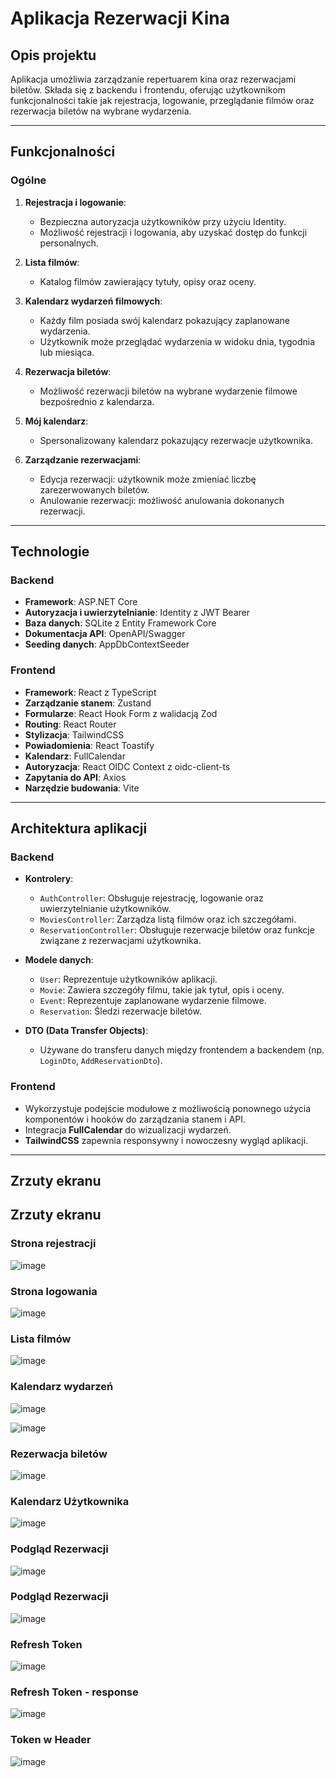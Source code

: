 # Aplikacja Rezerwacji Kina

## Opis projektu

Aplikacja umożliwia zarządzanie repertuarem kina oraz rezerwacjami biletów.
Składa się z backendu i frontendu, oferując użytkownikom funkcjonalności takie jak rejestracja, logowanie, przeglądanie filmów oraz rezerwacja biletów na wybrane wydarzenia.

---

## Funkcjonalności

### Ogólne
1. **Rejestracja i logowanie**:
   - Bezpieczna autoryzacja użytkowników przy użyciu Identity.
   - Możliwość rejestracji i logowania, aby uzyskać dostęp do funkcji personalnych.

2. **Lista filmów**:
   - Katalog filmów zawierający tytuły, opisy oraz oceny.

3. **Kalendarz wydarzeń filmowych**:
   - Każdy film posiada swój kalendarz pokazujący zaplanowane wydarzenia.
   - Użytkownik może przeglądać wydarzenia w widoku dnia, tygodnia lub miesiąca.

4. **Rezerwacja biletów**:
   - Możliwość rezerwacji biletów na wybrane wydarzenie filmowe bezpośrednio z kalendarza.

5. **Mój kalendarz**:
   - Spersonalizowany kalendarz pokazujący rezerwacje użytkownika.

6. **Zarządzanie rezerwacjami**:
   - Edycja rezerwacji: użytkownik może zmieniać liczbę zarezerwowanych biletów.
   - Anulowanie rezerwacji: możliwość anulowania dokonanych rezerwacji.

---

## Technologie

### Backend
- **Framework**: ASP.NET Core
- **Autoryzacja i uwierzytelnianie**: Identity z JWT Bearer
- **Baza danych**: SQLite z Entity Framework Core
- **Dokumentacja API**: OpenAPI/Swagger
- **Seeding danych**: AppDbContextSeeder

### Frontend
- **Framework**: React z TypeScript
- **Zarządzanie stanem**: Zustand
- **Formularze**: React Hook Form z walidacją Zod
- **Routing**: React Router
- **Stylizacja**: TailwindCSS
- **Powiadomienia**: React Toastify
- **Kalendarz**: FullCalendar
- **Autoryzacja**: React OIDC Context z oidc-client-ts
- **Zapytania do API**: Axios
- **Narzędzie budowania**: Vite

---


## Architektura aplikacji

### Backend
- **Kontrolery**:
  - `AuthController`: Obsługuje rejestrację, logowanie oraz uwierzytelnianie użytkowników.
  - `MoviesController`: Zarządza listą filmów oraz ich szczegółami.
  - `ReservationController`: Obsługuje rezerwacje biletów oraz funkcje związane z rezerwacjami użytkownika.
  
- **Modele danych**:
  - `User`: Reprezentuje użytkowników aplikacji.
  - `Movie`: Zawiera szczegóły filmu, takie jak tytuł, opis i oceny.
  - `Event`: Reprezentuje zaplanowane wydarzenie filmowe.
  - `Reservation`: Śledzi rezerwacje biletów.
  
- **DTO (Data Transfer Objects)**:
  - Używane do transferu danych między frontendem a backendem (np. `LoginDto`, `AddReservationDto`).

### Frontend
- Wykorzystuje podejście modułowe z możliwością ponownego użycia komponentów i hooków do zarządzania stanem i API.
- Integracja **FullCalendar** do wizualizacji wydarzeń.
- **TailwindCSS** zapewnia responsywny i nowoczesny wygląd aplikacji.

---

## Zrzuty ekranu
## Zrzuty ekranu

### Strona rejestracji
![image](https://github.com/user-attachments/assets/47058756-53db-4d7b-99bf-95539b55705f)

### Strona logowania
![image](https://github.com/user-attachments/assets/f6aa6fc2-70d6-4fe0-89b5-a4b202d29077)

### Lista filmów
![image](https://github.com/user-attachments/assets/fa51e509-5a8e-41d8-8876-ff6d148c8ba4)

### Kalendarz wydarzeń
![image](https://github.com/user-attachments/assets/450ee24b-83d5-429f-aaa2-4bc96046eb26)

![image](https://github.com/user-attachments/assets/79a3689a-a0fd-4d04-8511-d4d536e09cc1)

### Rezerwacja biletów
![image](https://github.com/user-attachments/assets/11d9f683-8dc0-4c7e-98c7-d753f923f4ef)

### Kalendarz Użytkownika
![image](https://github.com/user-attachments/assets/208df778-4a88-46ce-ab73-eee28460895b)

### Podgląd Rezerwacji 
![image](https://github.com/user-attachments/assets/3154e1ce-7846-4e45-9761-8f592a5e9690)


### Podgląd Rezerwacji 
![image](https://github.com/user-attachments/assets/1d66a521-b13d-47f5-9752-056b7ece8b1e)

### Refresh Token 
![image](https://github.com/user-attachments/assets/28515128-0ce2-420e-8109-f17e73c7ad15)

### Refresh Token - response
![image](https://github.com/user-attachments/assets/b22c8e73-0ff9-486b-a089-7e9dbe2a72df)

### Token w Header
![image](https://github.com/user-attachments/assets/596fb432-d9d0-4838-be71-93bcc60c7102)

